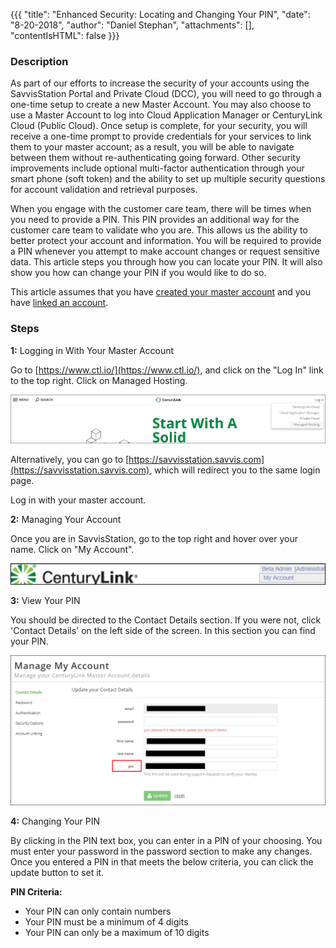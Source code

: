 {{{
  "title": "Enhanced Security: Locating and Changing Your PIN",
  "date": "8-20-2018",
  "author": "Daniel Stephan",
  "attachments": [],
  "contentIsHTML": false
}}}

### Description

As part of our efforts to increase the security of your accounts using the SavvisStation Portal and Private Cloud (DCC), you will need to go through a one-time setup to create a new Master Account.  You may also choose to use a Master Account to log into Cloud Application Manager or CenturyLink Cloud (Public Cloud).  Once setup is complete, for your security, you will receive a one-time prompt to provide credentials for your services to link them to your master account; as a result, you will be able to navigate between them without re-authenticating going forward. Other security improvements include optional multi-factor authentication through your smart phone (soft token) and the ability to set up multiple security questions for account validation and retrieval purposes.

When you engage with the customer care team, there will be times when you need to provide a PIN.  This PIN provides an additional way for the customer care team to validate who you are. This allows us the ability to better protect your account and information.  You will be required to provide a PIN whenever you attempt to make account changes or request sensitive data.  This article steps you through how you can locate your PIN.  It will also show you how can change your PIN if you would like to do so.

This article assumes that you have [created your master account](enhanced-security-master-account-registration.md) and you have [linked an account](enhanced-security-linking-and-unlinking-accounts.md).

### Steps
**1:** Logging in With Your Master Account   

Go to [https://www.ctl.io/](https://www.ctl.io/), and click on the "Log In" link to the top right.  Click on Managed Hosting.  

![ES-LCYP-1.png](../../images/ES-LCYP-1.png)

Alternatively, you can go to [https://savvisstation.savvis.com](https://savvisstation.savvis.com), which will redirect you to the same login page.  

Log in with your master account.  


**2:** Managing Your Account  

Once you are in SavvisStation, go to the top right and hover over your name.  Click on "My Account".  

![ES-LCYP-2.png](../../images/ES-LCYP-2.png)

**3:** View Your PIN  

You should be directed to the Contact Details section.  If you were not, click 'Contact Details' on the left side of the screen. In this section you can find your PIN. 

![ES-LCYP-3.png](../../images/ES-LCYP-3.png)

**4:** Changing Your PIN  

By clicking in the PIN text box, you can enter in a PIN of your choosing.  You must enter your password in the password section to make any changes.  Once you entered a PIN in that meets the below criteria, you can click the update button to set it.  

**PIN Criteria:**  
* Your PIN can only contain numbers
* Your PIN must be a minimum of 4 digits
* Your PIN can only be a maximum of 10 digits
